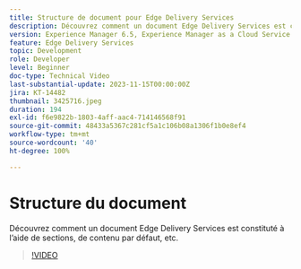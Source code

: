```yaml
---
title: Structure de document pour Edge Delivery Services
description: Découvrez comment un document Edge Delivery Services est constituté à l’aide de sections, de contenu par défaut, etc.
version: Experience Manager 6.5, Experience Manager as a Cloud Service
feature: Edge Delivery Services
topic: Development
role: Developer
level: Beginner
doc-type: Technical Video
last-substantial-update: 2023-11-15T00:00:00Z
jira: KT-14482
thumbnail: 3425716.jpeg
duration: 194
exl-id: f6e9822b-1803-4aff-aac4-714146568f91
source-git-commit: 48433a5367c281cf5a1c106b08a1306f1b0e8ef4
workflow-type: tm+mt
source-wordcount: '40'
ht-degree: 100%

---
```


# Structure du document

Découvrez comment un document Edge Delivery Services est constituté à l’aide de sections, de contenu par défaut, etc.

>[!VIDEO](https://video.tv.adobe.com/v/3425716/?learn=on)
